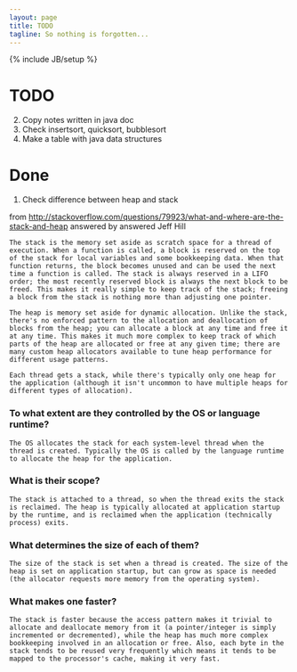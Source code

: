 ```yaml
---
layout: page
title: TODO
tagline: So nothing is forgotten...
---
```


{% include JB/setup %}

# TODO 

2. Copy notes written in java doc
3. Check insertsort, quicksort, bubblesort
4. Make a table with java data structures

# Done

1. Check difference between heap and stack

from http://stackoverflow.com/questions/79923/what-and-where-are-the-stack-and-heap answered by answered Jeff Hill

    The stack is the memory set aside as scratch space for a thread of execution. When a function is called, a block is reserved on the top of the stack for local variables and some bookkeeping data. When that function returns, the block becomes unused and can be used the next time a function is called. The stack is always reserved in a LIFO order; the most recently reserved block is always the next block to be freed. This makes it really simple to keep track of the stack; freeing a block from the stack is nothing more than adjusting one pointer.

    The heap is memory set aside for dynamic allocation. Unlike the stack, there's no enforced pattern to the allocation and deallocation of blocks from the heap; you can allocate a block at any time and free it at any time. This makes it much more complex to keep track of which parts of the heap are allocated or free at any given time; there are many custom heap allocators available to tune heap performance for different usage patterns.

    Each thread gets a stack, while there's typically only one heap for the application (although it isn't uncommon to have multiple heaps for different types of allocation).

### To what extent are they controlled by the OS or language runtime?

    The OS allocates the stack for each system-level thread when the thread is created. Typically the OS is called by the language runtime to allocate the heap for the application.

### What is their scope?

    The stack is attached to a thread, so when the thread exits the stack is reclaimed. The heap is typically allocated at application startup by the runtime, and is reclaimed when the application (technically process) exits.

### What determines the size of each of them?

    The size of the stack is set when a thread is created. The size of the heap is set on application startup, but can grow as space is needed (the allocator requests more memory from the operating system).

### What makes one faster?

    The stack is faster because the access pattern makes it trivial to allocate and deallocate memory from it (a pointer/integer is simply incremented or decremented), while the heap has much more complex bookkeeping involved in an allocation or free. Also, each byte in the stack tends to be reused very frequently which means it tends to be mapped to the processor's cache, making it very fast.
